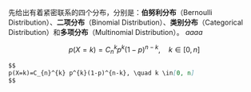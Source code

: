 <head>
    <script src="https://cdn.mathjax.org/mathjax/latest/MathJax.js?config=TeX-AMS-MML_HTMLorMML" type="text/javascript"></script>
    <script type="text/x-mathjax-config">
        MathJax.Hub.Config({
            tex2jax: {
            skipTags: ['script', 'noscript', 'style', 'textarea', 'pre'],
            inlineMath: [['$','$']]
            }
        });
    </script>
</head>

先给出有着紧密联系的四个分布，分别是：**伯努利分布**（Bernoulli Distribution）、**二项分布**（Binomial Distribution）、**类别分布**（Categorical Distribution）和**多项分布**（Multinomial Distribution）。
_aaaa_

$$
p(X=k)=C_{n}^{k} p^{k}(1-p)^{n-k}, \quad k \in[0, n]
$$


```markdown
$$
p(X=k)=C_{n}^{k} p^{k}(1-p)^{n-k}, \quad k \in[0, n]
$$


```
